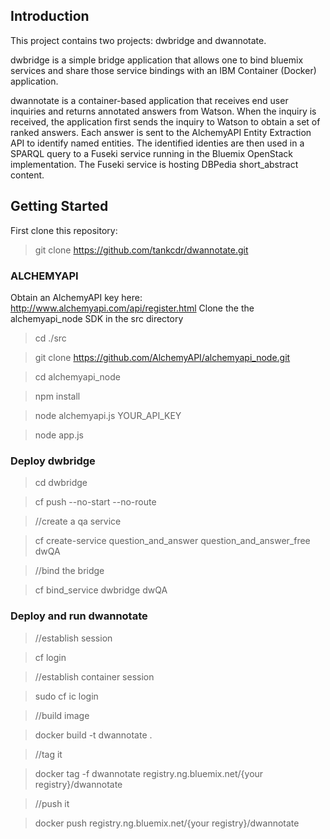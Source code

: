 Introduction
------------

This project contains two projects: dwbridge and dwannotate.

dwbridge is a simple bridge application that allows one to bind bluemix services and share those service bindings with an IBM Container (Docker) application.

dwannotate is a container-based application that receives end user inquiries and returns annotated answers from Watson. When the inquiry is received, the application first sends the inquiry to Watson to obtain a set of ranked answers. Each answer is sent to the AlchemyAPI Entity Extraction API to identify named entities. The identified identies are then used in a SPARQL query to a Fuseki service running in the Bluemix OpenStack implementation. The Fuseki service is hosting DBPedia short_abstract content.



Getting Started
---------------

First clone this repository:

>

> git clone https://github.com/tankcdr/dwannotate.git

>

### ALCHEMYAPI

Obtain an AlchemyAPI key here: http://www.alchemyapi.com/api/register.html
Clone the the alchemyapi_node SDK in the src directory

> cd ./src

> git clone https://github.com/AlchemyAPI/alchemyapi_node.git

> cd alchemyapi_node

> npm install

> node alchemyapi.js YOUR_API_KEY

> node app.js
> 


### Deploy dwbridge

> cd dwbridge

> cf push --no-start --no-route

> //create a qa service

> cf create-service question_and_answer question_and_answer_free dwQA

> //bind the bridge

> cf bind_service dwbridge dwQA


### Deploy and run dwannotate

> //establish session

> cf login

> //establish container session

> sudo cf ic login

> //build image

> docker build -t dwannotate .

> //tag it

> docker tag -f dwannotate registry.ng.bluemix.net/{your registry}/dwannotate

> //push it

> docker push registry.ng.bluemix.net/{your registry}/dwannotate

